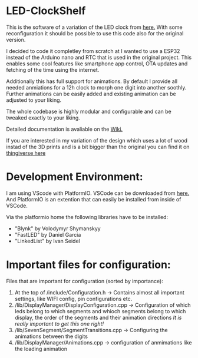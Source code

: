 # LED-ClockShelf

This is the software of a variation of the LED clock from [here.](https://www.instructables.com/id/How-to-Build-a-Giant-Hidden-Shelf-Edge-Clock/)
With some reconfiguration it should be possible to use this code also for the original version.

I decided to code it completley from scratch at I wanted to use a ESP32 instead of the Arduino nano and RTC that is used in the original project.
This enables some cool features like smartphone app control, OTA updates and fetching of the time using the internet.

Additionally this has full support for animations. By default I provide all needed anmiations for a 12h clock to morph one digit into another soothly.
Further animations can be easily added and existing animation can be adjusted to your liking.

The whole codebase is highly modular and configurable and can be tweaked exactly to your liking.

Detailed documentation is avaliable on the [Wiki.](https://github.com/florianL21/LED-ClockShelf/wiki)

If you are interested in my variation of the design which uses a lot of wood instad of the 3D prints and is a bit bigger than the original you can find it on [thingiverse here](https://www.thingiverse.com/thing:4352352)

# Development Environment:

I am using VScode with PlatformIO.
VSCode can be downloaded from [here.](https://code.visualstudio.com/)
And PlatformIO is an extention that can easily be installed from inside of VSCode.

Via the platformio home the following libraries have to be installed:
 * "Blynk" by Volodymyr Shymanskyy
 * "FastLED" by Daniel Garcia
 * "LinkedList" by Ivan Seidel

# Important files for configuration:
Files that are important for configuration (sorted by importance):
 1. At the top of /include/Configuration.h -> Contains almost all important settings, like WIFI config, pin configurations etc.
 2. /lib/DisplayManager/DisplayConfiguration.cpp -> Configuration of which leds belong to which segments and whioch segments belong to which display, the order of the segments and their animation directions *It is really important to get this one right!*
 3. /lib/SevenSegment/SegmentTransitions.cpp -> Configuring the animations between the digits
 4. /lib/DisplayManager/Animations.cpp -> configuration of anmimations like the loading animation
